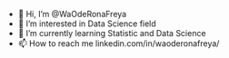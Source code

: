 - 👋 Hi, I’m @WaOdeRonaFreya
- 👀 I’m interested in Data Science field
- 🌱 I’m currently learning Statistic and Data Science
- 📫 How to reach me linkedin.com/in/waoderonafreya/

<!---
WaOdeRonaFreya/WaOdeRonaFreya is a ✨ special ✨ repository because its `README.md` (this file) appears on your GitHub profile.
You can click the Preview link to take a look at your changes.
--->

